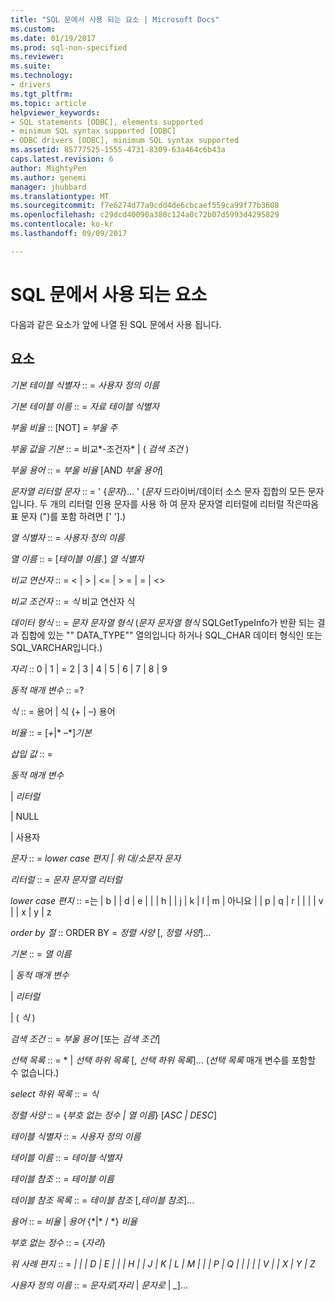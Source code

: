 ```yaml
---
title: "SQL 문에서 사용 되는 요소 | Microsoft Docs"
ms.custom: 
ms.date: 01/19/2017
ms.prod: sql-non-specified
ms.reviewer: 
ms.suite: 
ms.technology:
- drivers
ms.tgt_pltfrm: 
ms.topic: article
helpviewer_keywords:
- SQL statements [ODBC], elements supported
- minimum SQL syntax supported [ODBC]
- ODBC drivers [ODBC], minimum SQL syntax supported
ms.assetid: 85777525-1555-4731-8309-63a464c6b43a
caps.latest.revision: 6
author: MightyPen
ms.author: genemi
manager: jhubbard
ms.translationtype: MT
ms.sourcegitcommit: f7e6274d77a9cdd4de6cbcaef559ca99f77b3608
ms.openlocfilehash: c29dcd40090a380c124a0c72b07d5993d4295829
ms.contentlocale: ko-kr
ms.lasthandoff: 09/09/2017

---
```

# <a name="elements-used-in-sql-statements"></a>SQL 문에서 사용 되는 요소
다음과 같은 요소가 앞에 나열 된 SQL 문에서 사용 됩니다.  
  
## <a name="element"></a>요소  
 *기본 테이블 식별자* :: = *사용자 정의 이름*  
  
 *기본 테이블 이름* :: = *자료 테이블 식별자*  
  
 *부울 비율* :: [NOT] = *부울 주*  
  
 *부울 값을 기본* :: = 비교*-조건자* &#124; ( *검색 조건* )  
  
 *부울 용어* :: = *부울 비율* [AND *부울 용어*]  
  
 *문자열 리터럴 문자* :: = ' {*문자*}... ' (*문자* 드라이버/데이터 소스 문자 집합의 모든 문자입니다. 두 개의 리터럴 인용 문자를 사용 하 여 문자 문자열 리터럴에 리터럴 작은따옴표 문자 (")를 포함 하려면 [' '].)  
  
 *열 식별자* :: = *사용자 정의 이름*  
  
 *열 이름* :: = [*테이블 이름*.] *열 식별자*  
  
 *비교 연산자* :: = < &#124; > &#124; \<= &#124; > = &#124; = &#124; <>  
  
 *비교 조건자* :: = *식* 비교 연산자 식  
  
 *데이터 형식* :: = *문자 문자열 형식* (*문자 문자열 형식* SQLGetTypeInfo가 반환 되는 결과 집합에 있는 "" DATA_TYPE"" 열의입니다 하거나 SQL_CHAR 데이터 형식인 또는 SQL_VARCHAR입니다.)  
  
 *자리* :: 0 &#124; 1 &#124; = 2 &#124; 3 &#124; 4 &#124; 5 &#124; 6 &#124; 7 &#124; 8 &#124; 9  
  
 *동적 매개 변수* :: =?  
  
 *식* :: = 용어 &#124; 식 {+ &#124; –} 용어  
  
 *비율* :: = [*+*&#124;* –*]*기본*  
  
 *삽입 값* :: =  
  
 *동적 매개 변수*  
  
 &#124; *리터럴*  
  
 &#124; NULL  
  
 &#124; 사용자  
  
 *문자* :: = *lower case 편지 &#124; 위 대/소문자 문자*  
  
 *리터럴* :: = *문자 문자열 리터럴*  
  
 *lower case 편지* :: =는 &#124; b &#124; &#124; d &#124; e &#124; &#124; &#124; h &#124; &#124; j &#124; k &#124; l &#124; m &#124; 아니요 &#124; &#124; p &#124; q &#124; r &#124; &#124; &#124; &#124; v &#124; &#124; x &#124; y &#124; z  
  
 *order by 절* :: ORDER BY = *정렬 사양* [, *정렬 사양*]...  
  
 *기본* :: = *열 이름*  
  
 &#124; *동적 매개 변수*  
  
 &#124; *리터럴*  
  
 &#124; ( *식* )  
  
 *검색 조건* :: = *부울 용어* [또는 *검색 조건*]  
  
 *선택 목록* :: = \* &#124; *선택 하위 목록* [, *선택 하위 목록*]...  (*선택 목록* 매개 변수를 포함할 수 없습니다.)  
  
 *select 하위 목록* :: = *식*  
  
 *정렬 사양* :: = {*부호 없는 정수 &#124; 열 이름*} [*ASC &#124; DESC*]  
  
 *테이블 식별자* :: = *사용자 정의 이름*  
  
 *테이블 이름* :: = *테이블 식별자*  
  
 *테이블 참조* :: = *테이블 이름*  
  
 *테이블 참조 목록* :: = *테이블 참조* [,*테이블 참조*]...  
  
 *용어* :: = *비율* &#124; *용어* {\*&#124;* / *} *비율*  
  
 *부호 없는 정수* :: = {*자리*}  
  
 *위 사례 편지* :: = *&#124; &#124; &#124; D &#124; E &#124; &#124; &#124; H &#124; &#124; J &#124; K &#124; L &#124; M &#124; &#124; &#124; P &#124; Q &#124; &#124; &#124; &#124; &#124; V &#124; &#124; X &#124; Y &#124; Z*  
  
 *사용자 정의 이름* :: = *문자로*[*자리* &#124; *문자로* &#124; *_*]...

